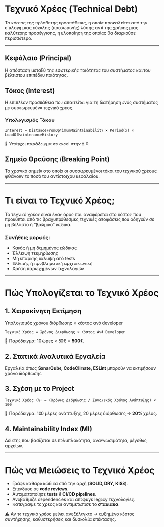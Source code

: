 # Τεχνικό Χρέος (Technical Debt)

Το κόστος της πρόσθετης προσπάθειας, η οποία προκαλείται από την επιλογή μιας εύκολης (προσωρινής) λύσης αντί της χρήσης μιας καλύτερης προσέγγισης, η υλοποίηση της οποίας θα διαρκούσε περισσότερο.

---

## Κεφάλαιο (Principal)
Η απόσταση μεταξύ της εσωτερικής ποιότητας του συστήματος και του βέλτιστου επιπέδου ποιότητας.

## Τόκος (Interest)
Η επιπλέον προσπάθεια που απαιτείται για τη διατήρηση ενός συστήματος με συσσωρευμένο τεχνικό χρέος.

### Υπολογισμός Τόκου
```
Interest = DistanceFromOptimumMaintainability × Period(x) × LoadOfMaintenanceHistory
```
📌 Υπάρχει παράδειγμα σε excel στην Δ 9.

## Σημείο Θραύσης (Breaking Point)
Το χρονικό σημείο στο οποίο οι συσσωρευμένοι τόκοι του τεχνικού χρέους φθάνουν το ποσό του αντίστοιχου κεφαλαίου.

---

# Τι είναι το Τεχνικό Χρέος;
Το τεχνικό χρέος είναι ένας όρος που αναφέρεται στο κόστος που προκύπτει από τις βραχυπρόθεσμες τεχνικές αποφάσεις που οδηγούν σε μη βέλτιστο ή “βρώμικο” κώδικα.

### Συνήθεις μορφές:
- Κακός ή μη δομημένος κώδικας
- Έλλειψη τεκμηρίωσης
- Μη επαρκής κάλυψη από tests
- Ελλιπής ή προβληματική αρχιτεκτονική
- Χρήση παρωχημένων τεχνολογιών

---

# Πώς Υπολογίζεται το Τεχνικό Χρέος

## 1. Χειροκίνητη Εκτίμηση
Υπολογισμός χρόνου διόρθωσης × κόστος ανά developer.
```
Τεχνικό Χρέος = Χρόνος Διόρθωσης × Κόστος Ανά Developer
```
📌 Παράδειγμα: 10 ώρες × 50€ = **500€**.

## 2. Στατικά Αναλυτικά Εργαλεία
Εργαλεία όπως **SonarQube, CodeClimate, ESLint** μπορούν να εκτιμήσουν χρόνο διόρθωσης.

## 3. Σχέση με το Project
```
Τεχνικό Χρέος (%) = (Χρόνος Διόρθωσης / Συνολικός Χρόνος Ανάπτυξης) × 100
```
📌 Παράδειγμα: 100 μέρες ανάπτυξης, 20 μέρες διόρθωσης → **20%** χρέος.

## 4. Maintainability Index (MI)
Δείκτης που βασίζεται σε πολυπλοκότητα, αναγνωσιμότητα, μέγεθος αρχείων.

---

# Πώς να Μειώσεις το Τεχνικό Χρέος
- Γράφε καθαρό κώδικα από την αρχή (**SOLID, DRY, KISS**).
- Επένδυσε σε **code reviews**.
- Αυτοματοποίησε **tests** & **CI/CD pipelines**.
- Αναβάθμιζε dependencies και απόφυγε legacy τεχνολογίες.
- Κατέγραψε το χρέος και αντιμετώπισέ το **σταδιακά**.

⚠️ Αν το τεχνικό χρέος μείνει ανεξέλεγκτο → αυξημένο κόστος συντήρησης, καθυστερήσεις και δυσκολία επέκτασης.
